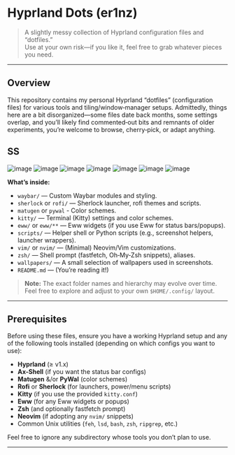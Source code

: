 # Hyprland Dots (er1nz)

> A slightly messy collection of Hyprland configuration files and “dotfiles.”  
> Use at your own risk—if you like it, feel free to grab whatever pieces you need.

---
## Overview

This repository contains my personal Hyprland “dotfiles” (configuration files) for various tools and tiling/window‑manager setups. Admittedly, things here are a bit disorganized—some files date back months, some settings overlap, and you’ll likely find commented‐out bits and remnants of older experiments, you’re welcome to browse, cherry‑pick, or adapt anything.

## SS
![image](https://github.com/user-attachments/assets/b35a27e3-dc8b-4e41-8c12-d0cc758c12ba)
![image](https://github.com/user-attachments/assets/41d5b328-ea1e-4397-b0ec-82aaabd2738f)
![image](https://github.com/user-attachments/assets/2a06afd6-a47c-4623-b4af-3dac0d17c7c4)
![image](https://github.com/user-attachments/assets/a2e1fdb1-46b0-4838-932f-f4522f7d7e81)
![image](https://github.com/user-attachments/assets/4bf82ce9-e83d-4835-a977-dfbf5508da47)
![image](https://github.com/user-attachments/assets/d16e4465-8c7e-4d75-8e8c-93343333e6ea)
![image](https://github.com/user-attachments/assets/d263febe-a667-404a-942e-1564b55c77e7)



**What’s inside:**
- `waybar/` — Custom Waybar modules and styling.
- `sherlock` or `rofi/` — Sherlock launcher, rofi themes and scripts.
- `matugen` or `pywal` - Color schemes.
- `kitty/` — Terminal (Kitty) settings and color schemes.
- `eww/` or `eww/**` — Eww widgets (if you use Eww for status bars/popups).
- `scripts/` — Helper shell or Python scripts (e.g., screenshot helpers, launcher wrappers).
- `vim/` or `nvim/` — (Minimal) Neovim/Vim customizations.
- `zsh/` — Shell prompt (fastfetch, Oh‑My‑Zsh snippets), aliases.
- `wallpapers/` — A small selection of wallpapers used in screenshots.
- `README.md` — (You’re reading it!)

> **Note:** The exact folder names and hierarchy may evolve over time. Feel free to explore and adjust to your own `$HOME/.config/` layout.

---

## Prerequisites

Before using these files, ensure you have a working Hyprland setup and any of the following tools installed (depending on which configs you want to use):

- **Hyprland** (≥ v1.x)  
- **Ax-Shell** (if you want the status bar configs)
- **Matugen** &/or **PyWal** (color schemes)
- **Rofi** or **Sherlock** (for launchers, power/menu scripts)  
- **Kitty** (if you use the provided `kitty.conf`)  
- **Eww** (for any Eww widgets or popups)  
- **Zsh** (and optionally fastfetch prompt)  
- **Neovim** (if adopting any `nvim/` snippets)  
- Common Unix utilities (`feh`, `lsd`, `bash`, `zsh`, `ripgrep`, etc.)

Feel free to ignore any subdirectory whose tools you don’t plan to use.

---
